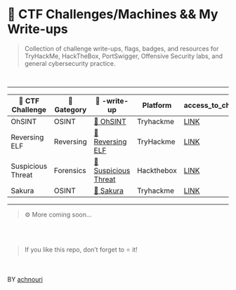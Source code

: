 # 🚩 CTF Challenges/Machines && My Write-ups

> Collection of challenge write-ups, flags, badges, and resources for TryHackMe, HackTheBox, PortSwigger, Offensive Security labs, and general cybersecurity practice.

<br>

---

| 📂 CTF Challenge   | 🧩 Gategory | 📝 -write-up | Platform | access_to_challenge  | 
|--------------------|-------------|-------------------------|----------|----------------------|
| OhSINT | OSINT | [🔗 OhSINT ](https://github.com/achnouri/OhSINT-CTF-write-up) | Tryhackme | [LINK](https://tryhackme.com/room/ohsint) |
| Reversing ELF | Reversing | [🔗 Reversing ELF ](https://github.com/achnouri/Reversing-ELF-CTF-write-up)| TryHackme | [LINK](https://tryhackme.com/room/reverselfiles) |
| Suspicious Threat | Forensics | [🔗 Suspicious Threat ](https://github.com/achnouri/Suspicious-Threat-CTF-write-up)| Hackthebox | [LINK](https://app.hackthebox.com/challenges/Suspicious%20Threat) |
| Sakura | OSINT | [🔗 Sakura ](https://github.com/achnouri/Sakura-CTF-write-up) | Tryhackme | [LINK](https://tryhackme.com/room/sakura) |


---


>⚙️ More coming soon... 

<br><br>

> If you like this repo, don’t forget to ⭐ it!  

<br>

BY [achnouri](https://github.com/achnouri)
